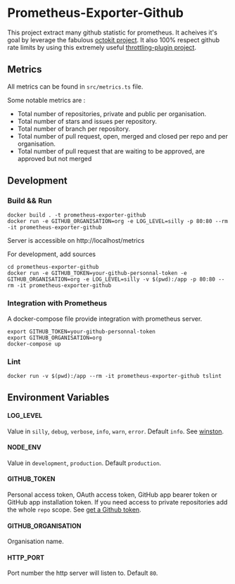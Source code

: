 # Prometheus-Exporter-Github
This project extract many github statistic for prometheus. It acheives it's goal by leverage the fabulous [octokit project](https://www.npmjs.com/package/@octokit/rest). It also 100% respect github rate limits by using this extremely useful [throttling-plugin project](https://www.npmjs.com/package/@octokit/plugin-throttling).

## Metrics
All metrics can be found in `src/metrics.ts` file.

Some notable metrics are :
- Total number of repositories, private and public per organisation.
- Total number of stars and issues per repository.
- Total number of branch per repository.
- Total number of pull request, open, merged and closed per repo and per organisation.
- Total number of pull request that are waiting to be approved, are approved but not merged

## Development
### Build && Run
```
docker build . -t prometheus-exporter-github
docker run -e GITHUB_ORGANISATION=org -e LOG_LEVEL=silly -p 80:80 --rm -it prometheus-exporter-github
```
Server is accessible on http://localhost/metrics

For development, add sources
```
cd prometheus-exporter-github
docker run -e GITHUB_TOKEN=your-github-personnal-token -e GITHUB_ORGANISATION=org -e LOG_LEVEL=silly -v $(pwd):/app -p 80:80 --rm -it prometheus-exporter-github
```

### Integration with Prometheus
A docker-compose file provide integration with prometheus server.
```
export GITHUB_TOKEN=your-github-personnal-token
export GITHUB_ORGANISATION=org
docker-compose up
```

### Lint
```
docker run -v $(pwd):/app --rm -it prometheus-exporter-github tslint
```

## Environment Variables
#### LOG_LEVEL
Value in `silly`, `debug`, `verbose`, `info`, `warn`, `error`.
Default `info`.
See [winston](https://www.npmjs.com/package/winston).
#### NODE_ENV
Value in `development`, `production`.
Default `production`.
#### GITHUB_TOKEN
Personal access token, OAuth access token, GitHub app bearer token or GitHub app installation token. If you need access to private repositories add the whole `repo` scope.
See [get a Github token](https://github.com/settings/developers).
#### GITHUB_ORGANISATION
Organisation name.
#### HTTP_PORT
Port number the http server will listen to.
Default `80`.

